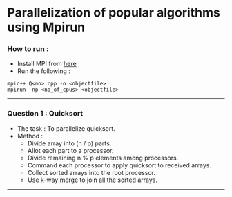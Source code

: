 # Parallelization of popular algorithms using Mpirun

### How to run : 

* Install MPI from [here]("https://ireneli.eu/2016/02/15/installation")
* Run the following :
```
mpic++ Q<no>.cpp -o <objectfile>
mpirun -np <no_of_cpus> <objectfile>
```
---

### Question 1 : Quicksort

* The task : To parallelize quicksort.
* Method : 
    * Divide array into (n / p) parts.
    * Allot each part to a processor.
    * Divide remaining n % p elements among processors.
    * Command each processor to apply quicksort to received arrays.
    * Collect sorted arrays into the root processor.
    * Use k-way merge to join all the sorted arrays.

---